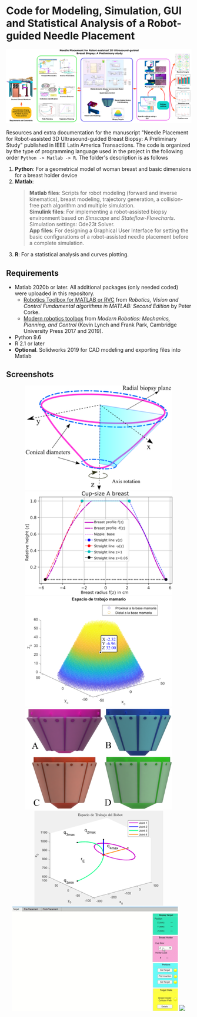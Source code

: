 # Code for Modeling, Simulation, GUI and Statistical Analysis of a Robot-guided Needle Placement

![Graphical abstract](/ReadmeFiles/GraphicalAbstract.png)

Resources and extra documentation for the manuscript "Needle Placement for Robot-assisted 3D Ultrasound-guided Breast Biopsy: A Preliminary Study" published in IEEE Latin America Transactions. The code is organized by the type of programming language used in the project in the following order `Python -> Matlab -> R`. The folder's description is as follows

1. **Python**: For a geometrical model of woman breast and basic dimensions for a breast holder device         
2. **Matlab**: 
    > **Matlab files**: Scripts for robot modeling (forward and inverse kinematics), breast modeling, trajectory generation, a collision-free path algorithm and multiple simulation.  
    > **Simulink files**: For implementing a robot-assisted biopsy environment based on *Simscape* and *Stateflow-Flowcharts*.  Simulation settings: Ode23t Solver.  
    > **App files**: For designing a Graphical User Interface for setting the basic configurations of a robot-assisted needle placement before a complete simulation.
3. **R**: For a statistical analysis and curves plotting.

## Requirements
- Matlab 2020b or later. All additional packages (only needed coded) were uploaded in this repository. 
  - [Robotics Toolbox for MATLAB or RVC](https://petercorke.com/toolboxes/robotics-toolbox/) from *Robotics, Vision and Control Fundamental algorithms in MATLAB: Second Edition* by Peter Corke.
  - [Modern robotics toolbox](https://github.com/NxRLab/ModernRobotics) from *Modern Robotics: Mechanics, Planning, and Control* (Kevin Lynch and Frank Park, Cambridge University Press 2017 and 2019).
- Python 9.6
- R 2.1 or later
- **Optional**. Solidworks 2019 for CAD modeling and exporting files into Matlab

## Screenshots

<div id="header" align="center">
  <img src="ReadmeFiles\holderConcept.png" width="400"/>
  <img src="ReadmeFiles\breastAHolderProfile.png" width="400"/>
</div>

<div id="header" align="center">
  <img src="ReadmeFiles\breastWorkspace.png" width="400"/>
  <img src="ReadmeFiles\breastHolders.png" width="400"/>
  <img src="ReadmeFiles\robotJoinLimits.png" width="350"/>
  <img src="ReadmeFiles\insertionSelection1.gif" width="450"/>
  <img src="ReadmeFiles\biopsySimulation.gif" width="450"/>
</div>